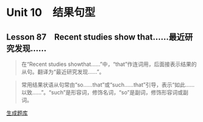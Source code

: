 ﻿ # Unit 10　结果句型
 ## Lesson 87　Recent studies show that……最近研究发现……
 
> 在“Recent studies showthat……”中，“that”作连词用，后面接表示结果的从句。翻译为“最近研究发现……”。

> 常用结果状语从句常由“so……that”或“such……that”引导，表示“如此……以致……”。“such”是形容词，修饰名词，“so”是副词，修饰形容词或副词。


 [生成题库](./question/f087.json)